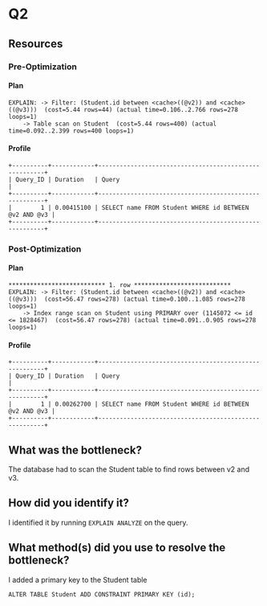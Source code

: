 # Q2
## Resources
### Pre-Optimization
#### Plan
```
EXPLAIN: -> Filter: (Student.id between <cache>((@v2)) and <cache>((@v3)))  (cost=5.44 rows=44) (actual time=0.106..2.766 rows=278 loops=1)
    -> Table scan on Student  (cost=5.44 rows=400) (actual time=0.092..2.399 rows=400 loops=1)
```
#### Profile
```
+----------+------------+-------------------------------------------------------+
| Query_ID | Duration   | Query                                                 |
+----------+------------+-------------------------------------------------------+
|        1 | 0.00415100 | SELECT name FROM Student WHERE id BETWEEN @v2 AND @v3 |
+----------+------------+-------------------------------------------------------+
```
### Post-Optimization
#### Plan
```
*************************** 1. row ***************************
EXPLAIN: -> Filter: (Student.id between <cache>((@v2)) and <cache>((@v3)))  (cost=56.47 rows=278) (actual time=0.100..1.085 rows=278 loops=1)
    -> Index range scan on Student using PRIMARY over (1145072 <= id <= 1828467)  (cost=56.47 rows=278) (actual time=0.091..0.905 rows=278 loops=1)
```
#### Profile
```
+----------+------------+-------------------------------------------------------+
| Query_ID | Duration   | Query                                                 |
+----------+------------+-------------------------------------------------------+
|        1 | 0.00262700 | SELECT name FROM Student WHERE id BETWEEN @v2 AND @v3 |
+----------+------------+-------------------------------------------------------+
```
## What was the bottleneck?
The database had to scan the Student table to find rows between v2 and v3.

## How did you identify it?
I identified it by running `EXPLAIN ANALYZE` on the query.

## What method(s) did you use to resolve the bottleneck?
I added a primary key to the Student table
```
ALTER TABLE Student ADD CONSTRAINT PRIMARY KEY (id);
```

